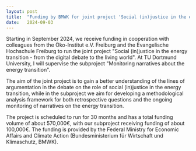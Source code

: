 ```yaml
---
layout: post
title:  "Funding by BMWK for joint project 'Social (in)justice in the energy transition - from the digital debate to the living world'"
date:   2024-09-03
---
```


Starting in September 2024, we receive funding in cooperation with colleagues from the Öko-Institut e.V. Freiburg and the Evangelische Hochschule Freiburg to run the joint project "Social (in)justice in the energy transition - from the digital debate to the living world". At TU Dortmund University, I will supervise the subproject "Monitoring narratives about the energy transition".

The aim of the joint project is to gain a better understanding of the lines of argumentation in the debate on the role of social (in)justice in the energy transition, while in the subproject we aim for developing a methodological analysis framework for both retrospective questions and the ongoing monitoring of narratives on the energy transition.

The project is scheduled to run for 30 months and has a total funding volume of about 570,000€, with our subproject receiving funding of about 100,000€. The funding is provided by the Federal Ministry for Economic Affairs and Climate Action (Bundesministerium für Wirtschaft und Klimaschutz, BMWK).
